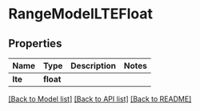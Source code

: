 # RangeModelLTEFloat


## Properties
Name | Type | Description | Notes
------------ | ------------- | ------------- | -------------
**lte** | **float** |  | 

[[Back to Model list]](../README.md#documentation-for-models) [[Back to API list]](../README.md#documentation-for-api-endpoints) [[Back to README]](../README.md)


